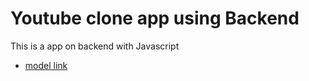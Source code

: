 # Youtube clone app using Backend

This is a app on backend with Javascript 
- [model link](https://app.eraser.io/workspace/YtPqZ1VogxGy1jzIDkzj)

